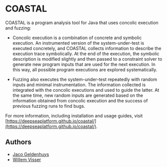 # COASTAL

COASTAL is a program analysis tool for Java that uses concolic execution and fuzzing:

  * Concolic execution is a combination of concrete and symbolic execution.
    An instrumented version of the system-under-test is executed concretely,
    and COASTAL collects information to describe the execution trace symbolically.
    At the end of the execution, the symbolic description is modified slightly and
    then passed to a constraint solver to generate new program inputs that are used for the next execution.
    In this way, all possible program executions are explored systematically.

  * Fuzzing also executes the system-under-test repeatedly with random inputs and minimal instrumentation.
    The information collected is integrated with the concolic executions and used to guide the latter.
    At the same time, new random inputs are generated based on the information obtained from concolic
    execution and the success of previous fuzzing runs to find bugs.  

For more information, including installation and usage guides,
visit [https://deepseaplatform.github.io/coastal/](https://deepseaplatform.github.io/coastal/).

## Authors

  * [Jaco Geldenhuys](mailto://geld@sun.ac.za)
  * [Willem Visser](mailto://wvisser@sun.ac.za)
